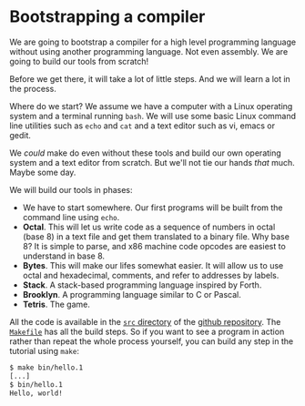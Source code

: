 # Bootstrapping a compiler

We are going to bootstrap a compiler for a high level programming language
without using another programming language. Not even assembly. We are going to
build our tools from scratch!

Before we get there, it will take a lot of little steps. And we will learn a lot
in the process.

Where do we start? We assume we have a computer with a Linux operating system and a terminal
running `bash`. We will use some basic Linux command line utilities such as `echo` and `cat` and a text
editor such as vi, emacs or gedit.

We *could* make do even without these tools and build our own operating system and a text
editor from scratch. But we'll not tie our hands *that* much. Maybe some day.

We will build our tools in phases:
* We have to start somewhere. Our first programs will be built from the command line
  using `echo`.
* **Octal**. This will let us write code as a sequence of numbers in
  octal (base 8) in a text file and get them translated to a binary file.
  Why base 8? It is simple to parse, and x86 machine
  code opcodes are easiest to understand in base 8.
* **Bytes**. This will make our lifes somewhat easier. It will allow us to use
  octal and hexadecimal, comments, and refer to addresses by labels.
* **Stack**. A stack-based programming language inspired by Forth.
* **Brooklyn**. A programming language similar to C or Pascal.
* **Tetris**. The game.

All the code is available in the [`src` directory](https://github.com/tczajka/bootstrap/tree/main/src)
of the [github repository](https://github.com/tczajka/bootstrap).
The [`Makefile`](https://github.com/tczajka/bootstrap/blob/main/Makefile) has all the build steps.
So if you want to see a program in action rather than repeat the whole process yourself,
you can build any step in the tutorial using `make`:

```bash
$ make bin/hello.1
[...]
$ bin/hello.1
Hello, world!
```
